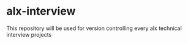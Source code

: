 # alx-interview
This repository will be used for version controlling every alx technical interview projects
